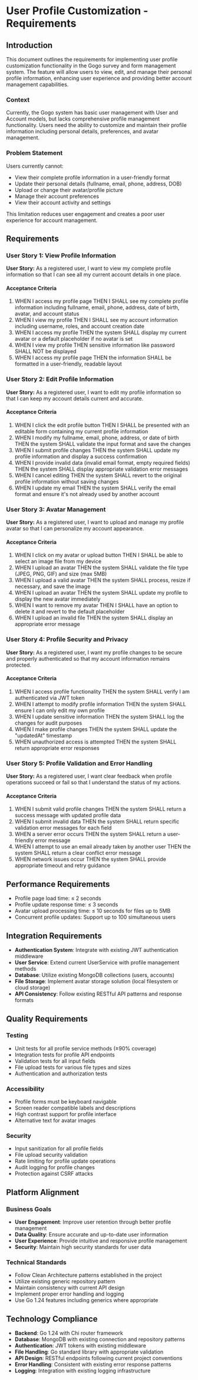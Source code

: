 # User Profile Customization - Requirements

## Introduction

This document outlines the requirements for implementing user profile customization functionality in the Gogo survey and form management system. The feature will allow users to view, edit, and manage their personal profile information, enhancing user experience and providing better account management capabilities.

### Context

Currently, the Gogo system has basic user management with User and Account models, but lacks comprehensive profile management functionality. Users need the ability to customize and maintain their profile information including personal details, preferences, and avatar management.

### Problem Statement

Users currently cannot:
- View their complete profile information in a user-friendly format
- Update their personal details (fullname, email, phone, address, DOB)
- Upload or change their avatar/profile picture
- Manage their account preferences
- View their account activity and settings

This limitation reduces user engagement and creates a poor user experience for account management.

## Requirements

### User Story 1: View Profile Information

**User Story:** As a registered user, I want to view my complete profile information so that I can see all my current account details in one place.

#### Acceptance Criteria

1. WHEN I access my profile page THEN I SHALL see my complete profile information including fullname, email, phone, address, date of birth, avatar, and account status
2. WHEN I view my profile THEN I SHALL see my account information including username, roles, and account creation date
3. WHEN I access my profile THEN the system SHALL display my current avatar or a default placeholder if no avatar is set
4. WHEN I view my profile THEN sensitive information like password SHALL NOT be displayed
5. WHEN I access my profile page THEN the information SHALL be formatted in a user-friendly, readable layout

### User Story 2: Edit Profile Information

**User Story:** As a registered user, I want to edit my profile information so that I can keep my account details current and accurate.

#### Acceptance Criteria

1. WHEN I click the edit profile button THEN I SHALL be presented with an editable form containing my current profile information
2. WHEN I modify my fullname, email, phone, address, or date of birth THEN the system SHALL validate the input format and save the changes
3. WHEN I submit profile changes THEN the system SHALL update my profile information and display a success confirmation
4. WHEN I provide invalid data (invalid email format, empty required fields) THEN the system SHALL display appropriate validation error messages
5. WHEN I cancel editing THEN the system SHALL revert to the original profile information without saving changes
6. WHEN I update my email THEN the system SHALL verify the email format and ensure it's not already used by another account

### User Story 3: Avatar Management

**User Story:** As a registered user, I want to upload and manage my profile avatar so that I can personalize my account appearance.

#### Acceptance Criteria

1. WHEN I click on my avatar or upload button THEN I SHALL be able to select an image file from my device
2. WHEN I upload an avatar THEN the system SHALL validate the file type (JPEG, PNG, GIF) and size (max 5MB)
3. WHEN I upload a valid avatar THEN the system SHALL process, resize if necessary, and save the image
4. WHEN I upload an avatar THEN the system SHALL update my profile to display the new avatar immediately
5. WHEN I want to remove my avatar THEN I SHALL have an option to delete it and revert to the default placeholder
6. WHEN I upload an invalid file THEN the system SHALL display an appropriate error message

### User Story 4: Profile Security and Privacy

**User Story:** As a registered user, I want my profile changes to be secure and properly authenticated so that my account information remains protected.

#### Acceptance Criteria

1. WHEN I access profile functionality THEN the system SHALL verify I am authenticated via JWT token
2. WHEN I attempt to modify profile information THEN the system SHALL ensure I can only edit my own profile
3. WHEN I update sensitive information THEN the system SHALL log the changes for audit purposes
4. WHEN I make profile changes THEN the system SHALL update the "updatedAt" timestamp
5. WHEN unauthorized access is attempted THEN the system SHALL return appropriate error responses

### User Story 5: Profile Validation and Error Handling

**User Story:** As a registered user, I want clear feedback when profile operations succeed or fail so that I understand the status of my actions.

#### Acceptance Criteria

1. WHEN I submit valid profile changes THEN the system SHALL return a success message with updated profile data
2. WHEN I submit invalid data THEN the system SHALL return specific validation error messages for each field
3. WHEN a server error occurs THEN the system SHALL return a user-friendly error message
4. WHEN I attempt to use an email already taken by another user THEN the system SHALL return a clear conflict error message
5. WHEN network issues occur THEN the system SHALL provide appropriate timeout and retry guidance

## Performance Requirements

- Profile page load time: ≤ 2 seconds
- Profile update response time: ≤ 3 seconds
- Avatar upload processing time: ≤ 10 seconds for files up to 5MB
- Concurrent profile updates: Support up to 100 simultaneous users

## Integration Requirements

- **Authentication System**: Integrate with existing JWT authentication middleware
- **User Service**: Extend current UserService with profile management methods
- **Database**: Utilize existing MongoDB collections (users, accounts)
- **File Storage**: Implement avatar storage solution (local filesystem or cloud storage)
- **API Consistency**: Follow existing RESTful API patterns and response formats

## Quality Requirements

### Testing
- Unit tests for all profile service methods (≥90% coverage)
- Integration tests for profile API endpoints
- Validation tests for all input fields
- File upload tests for various file types and sizes
- Authentication and authorization tests

### Accessibility
- Profile forms must be keyboard navigable
- Screen reader compatible labels and descriptions
- High contrast support for profile interface
- Alternative text for avatar images

### Security
- Input sanitization for all profile fields
- File upload security validation
- Rate limiting for profile update operations
- Audit logging for profile changes
- Protection against CSRF attacks

## Platform Alignment

### Business Goals
- **User Engagement**: Improve user retention through better profile management
- **Data Quality**: Ensure accurate and up-to-date user information
- **User Experience**: Provide intuitive and responsive profile management
- **Security**: Maintain high security standards for user data

### Technical Standards
- Follow Clean Architecture patterns established in the project
- Utilize existing generic repository pattern
- Maintain consistency with current API design
- Implement proper error handling and logging
- Use Go 1.24 features including generics where appropriate

## Technology Compliance

- **Backend**: Go 1.24 with Chi router framework
- **Database**: MongoDB with existing connection and repository patterns
- **Authentication**: JWT tokens with existing middleware
- **File Handling**: Go standard library with appropriate validation
- **API Design**: RESTful endpoints following current project conventions
- **Error Handling**: Consistent with existing error response patterns
- **Logging**: Integration with existing logging infrastructure